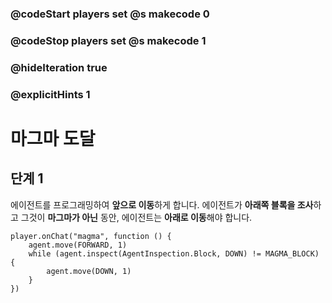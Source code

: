 ### @codeStart players set @s makecode 0
### @codeStop players set @s makecode 1

### @hideIteration true 
### @explicitHints 1


# 마그마 도달

## 단계 1
에이전트를 프로그래밍하여 **앞으로 이동**하게 합니다. 에이전트가 **아래쪽 블록을 조사**하고 그것이 **마그마가 아닌** 동안, 에이전트는 **아래로 이동**해야 합니다.


```ghost
player.onChat("magma", function () {
    agent.move(FORWARD, 1)
    while (agent.inspect(AgentInspection.Block, DOWN) != MAGMA_BLOCK) {
        agent.move(DOWN, 1)
    }
})
```
